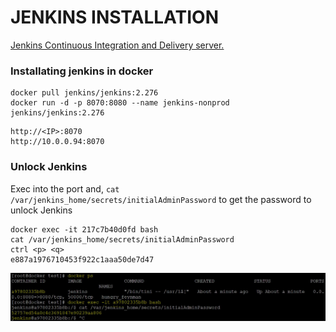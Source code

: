 # JENKINS INSTALLATION

[Jenkins Continuous Integration and Delivery server.](https://hub.docker.com/r/jenkins/jenkins)

### Installating jenkins in docker
```
docker pull jenkins/jenkins:2.276
docker run -d -p 8070:8080 --name jenkins-nonprod jenkins/jenkins:2.276 
```
```
http://<IP>:8070
http://10.0.0.94:8070
```

### Unlock Jenkins
Exec into the port and, `cat /var/jenkins_home/secrets/initialAdminPassword` to get the password to unlock Jenkins
```
docker exec -it 217c7b40d0fd bash
cat /var/jenkins_home/secrets/initialAdminPassword
ctrl <p> <q>
e887a1976710453f922c1aaa50de7d47
```
![](/images/jenkins-key.JPG)

